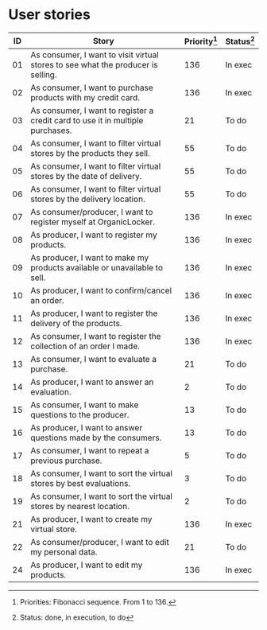 # User stories

| ID  | Story                                                                            | Priority[^1] | Status[^2] |
| --- | -------------------------------------------------------------------------------- | ------------ | ---------- |
| 01  | As consumer, I want to visit virtual stores to see what the producer is selling. | 136          | In exec    |
| 02  | As consumer, I want to purchase products with my credit card.                    | 136          | In exec    |
| 03  | As consumer, I want to register a credit card to use it in multiple purchases.   | 21           | To do      |
| 04  | As consumer, I want to filter virtual stores by the products they sell.          | 55           | To do      |
| 05  | As consumer, I want to filter virtual stores by the date of delivery.            | 55           | To do      |
| 06  | As consumer, I want to filter virtual stores by the delivery location.           | 55           | To do      |
| 07  | As consumer/producer, I want to register myself at OrganicLocker.                | 136          | In exec    |
| 08  | As producer, I want to register my products.                                     | 136          | In exec    |
| 09  | As producer, I want to make my products available or unavailable to sell.        | 136          | In exec    |
| 10  | As producer, I want to confirm/cancel an order.                                  | 136          | In exec    |
| 11  | As producer, I want to register the delivery of the products.                    | 136          | In exec    |
| 12  | As consumer, I want to register the collection of an order I made.               | 136          | In exec    |
| 13  | As consumer, I want to evaluate a purchase.                                      | 21           | To do      |
| 14  | As producer, I want to answer an evaluation.                                     | 2            | To do      |
| 15  | As consumer, I want to make questions to the producer.                           | 13           | To do      |
| 16  | As producer, I want to answer questions made by the consumers.                   | 13           | To do      |
| 17  | As consumer, I want to repeat a previous purchase.                               | 5            | To do      |
| 18  | As consumer, I want to sort the virtual stores by best evaluations.              | 3            | To do      |
| 19  | As consumer, I want to sort the virtual stores by nearest location.              | 2            | To do      |
| 21  | As producer, I want to create my virtual store.                                  | 136          | In exec    |
| 22  | As consumer/producer, I want to edit my personal data.                           | 21           | To do      |
| 24  | As producer, I want to edit my products.                                         | 136          | In exec    |

[^1]: Priorities: Fibonacci sequence. From 1 to 136.
[^2]: Status: done, in execution, to do